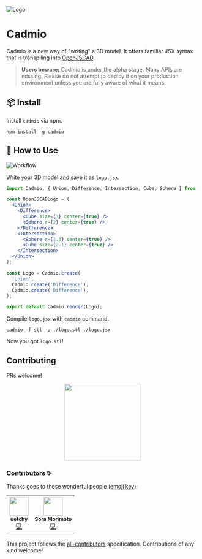 ![Logo](https://raw.githubusercontent.com/uetchy/cadmio/master/.github/banner.png)

# Cadmio

Cadmio is a new way of "writing" a 3D model. It offers familiar JSX syntax that is transpiling into [OpenJSCAD](https://github.com/jscad/OpenJSCAD.org).

> **Users beware:** Cadmio is under the alpha stage. Many APIs are missing. Please do not attempt to deploy it on your production environment unless you are fully aware of what it means.

## 📦 Install

Install `cadmio` via npm.

```shell
npm install -g cadmio
```

## 🚀 How to Use

![Workflow](https://raw.githubusercontent.com/uetchy/cadmio/master/.github/workflow.png)

Write your 3D model and save it as `logo.jsx`.

```jsx
import Cadmio, { Union, Difference, Intersection, Cube, Sphere } from 'cadmio';

const OpenJSCADLogo = (
  <Union>
    <Difference>
      <Cube size={3} center={true} />
      <Sphere r={2} center={true} />
    </Difference>
    <Intersection>
      <Sphere r={1.3} center={true} />
      <Cube size={2.1} center={true} />
    </Intersection>
  </Union>
);

const Logo = Cadmio.create(
  'Union',
  Cadmio.create('Difference'),
  Cadmio.create('Difference'),
);

export default Cadmio.render(Logo);
```

Compile `logo.jsx` with `cadmio` command.

```shell
cadmio -f stl -o ./logo.stl ./logo.jsx
```

Now you got `logo.stl`!

## Contributing

PRs welcome!

<p align="center">
<img src="https://raw.githubusercontent.com/uetchy/cadmio/master/.github/logo.png" width="200" />
</p>

### Contributors ✨

Thanks goes to these wonderful people ([emoji key](https://allcontributors.org/docs/en/emoji-key)):

<!-- ALL-CONTRIBUTORS-LIST:START - Do not remove or modify this section -->
<!-- prettier-ignore-start -->
<!-- markdownlint-disable -->
<table>
  <tr>
    <td align="center"><a href="https://uechi.io/"><img src="https://avatars0.githubusercontent.com/u/431808?v=4?s=50" width="50px;" alt=""/><br /><sub><b>uetchy</b></sub></a><br /><a href="https://github.com/uetchy/cadmio/commits?author=uetchy" title="Code">💻</a></td>
    <td align="center"><a href="https://morimoto.io/"><img src="https://avatars3.githubusercontent.com/u/38746192?v=4?s=50" width="50px;" alt=""/><br /><sub><b>Sora Morimoto</b></sub></a><br /><a href="https://github.com/uetchy/cadmio/commits?author=smorimoto" title="Code">💻</a></td>
  </tr>
</table>

<!-- markdownlint-enable -->
<!-- prettier-ignore-end -->

<!-- ALL-CONTRIBUTORS-LIST:END -->

This project follows the [all-contributors](https://github.com/all-contributors/all-contributors) specification. Contributions of any kind welcome!

